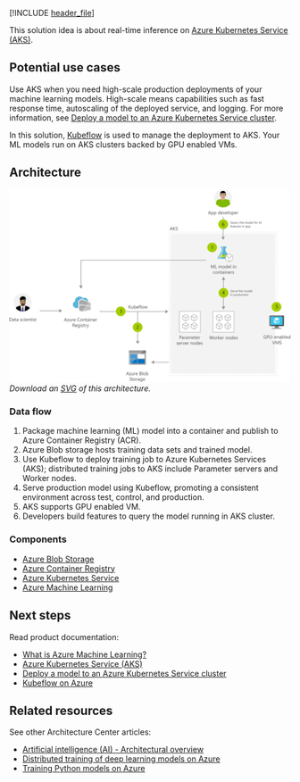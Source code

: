 [!INCLUDE [header_file](../../../includes/sol-idea-header.md)]

This solution idea is about real-time inference on [Azure Kubernetes Service (AKS)](/azure/aks/intro-kubernetes). 

## Potential use cases

Use AKS when you need high-scale production deployments of your machine learning models. High-scale means capabilities such as fast response time, autoscaling of the deployed service, and logging. For more information, see [Deploy a model to an Azure Kubernetes Service cluster](/azure/machine-learning/how-to-deploy-azure-kubernetes-service).

In this solution, [Kubeflow](https://www.kubeflow.org/docs/about/kubeflow) is used to manage the deployment to AKS. Your ML models run on AKS clusters backed by GPU enabled VMs.

## Architecture

![Architecture diagram: deploying machine learning models to Azure Kubernetes Services (AKS)](../media/machine-learning-model-deployment-to-aks.png)
*Download an [SVG](../media/machine-learning-model-deployment-to-aks.svg) of this architecture.*

### Data flow

1. Package machine learning (ML) model into a container and publish to Azure Container Registry (ACR).
1. Azure Blob storage hosts training data sets and trained model.
1. Use Kubeflow to deploy training job to Azure Kubernetes Services (AKS); distributed training jobs to AKS include Parameter servers and Worker nodes.
1. Serve production model using Kubeflow, promoting a consistent environment across test, control, and production.
1. AKS supports GPU enabled VM.
1. Developers build features to query the model running in AKS cluster.

### Components

* [Azure Blob Storage](/azure/storage/blobs/)
* [Azure Container Registry](/azure/container-registry/)
* [Azure Kubernetes Service](https://azure.microsoft.com/services/container-registry/)
* [Azure Machine Learning](https://azure.microsoft.com/services/machine-learning/)

## Next steps

Read product documentation:

* [What is Azure Machine Learning?](/azure/machine-learning/overview-what-is-azure-ml)
* [Azure Kubernetes Service (AKS)](/azure/aks/intro-kubernetes)
* [Deploy a model to an Azure Kubernetes Service cluster](/azure/machine-learning/how-to-deploy-azure-kubernetes-service)
* [Kubeflow on Azure](https://www.kubeflow.org/docs/distributions/azure)

## Related resources

See other Architecture Center articles:

* [Artificial intelligence (AI) - Architectural overview](../../data-guide/big-data/ai-overview.md)
* [Distributed training of deep learning models on Azure](../../reference-architectures/ai/training-deep-learning.yml)
* [Training Python models on Azure](../../reference-architectures/ai/training-python-models.yml)
